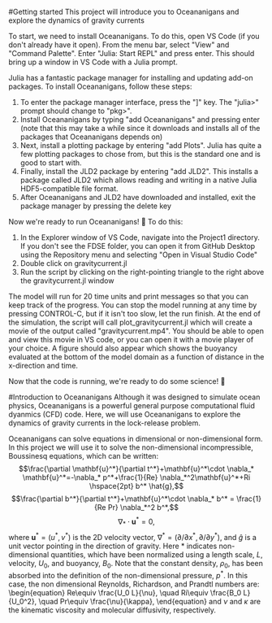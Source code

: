 #Getting started
This project will introduce you to Oceananigans and explore the dynamics of gravity currents

To start, we need to install Oceananigans. To do this, open VS Code (if you don't already have it open).
From the menu bar, select "View" and "Command Palette". Enter "Julia: Start REPL" and press enter. This should bring up a window in VS Code with a Julia prompt.

Julia has a fantastic package manager for installing and updating add-on packages. To install Oceananigans, follow these steps:
1. To enter the package manager interface, press the "]" key. The "julia>" prompt should change to "pkg>".
2. Install Oceananigans by typing "add Oceananigans" and pressing enter (note that this may take a while since it downloads and installs all of the packages that Oceananigans depends on)
3. Next, install a plotting package by entering "add Plots". Julia has quite a few plotting packages to chose from, but this is the standard one and is good to start with.
4. Finally, install the JLD2 package by entering "add JLD2".  This installs a package called JLD2 which allows reading and writing in a native Julia HDF5-compatible file format.
5. After Oceananigans and JLD2 have downloaded and installed, exit the package manager by pressing the delete key

Now we're ready to run Oceananigans! 🙌 To do this:
1. In the Explorer window of VS Code, navigate into the Project1 directory. If you don't see the FDSE folder, you can open it from GitHub Desktop using the Repository menu and selecting "Open in Visual Studio Code"
2. Double click on gravitycurrent.jl
3. Run the script by clicking on the right-pointing triangle to the right above the gravitycurrent.jl window

The model will run for 20 time units and print messages so that you can keep track of the progress. You can stop the model running at any time by pressing CONTROL-C, but if it isn't too slow, let the run finish. At the end of the simulation, the script will call plot_gravitycurrent.jl which will create a movie of the output called "gravitycurrent.mp4". You should be able to open and view this movie in VS code, or you can open it with a movie player of your choice. A figure should also appear which shows the buoyancy evaluated at the bottom of the model domain as a function of distance in the x-direction and time.

Now that the code is running, we're ready to do some science! 🧪

#Introduction to Oceananigans
Although it was designed to simulate ocean physics, Oceananigans is a powerful general purpose computational fluid dyanmics (CFD) code. Here, we will use Oceananigans to explore the dynamics of gravity currents in the lock-release problem.

Oceananigans can solve equations in dimensional or non-dimensional form. In this project we will use it to solve the non-dimensional incompressible, Boussinesq equations, which can be written:
$$\frac{\partial \mathbf{u}^*}{\partial t^*}+\mathbf{u}^*\cdot \nabla_* \mathbf{u}^*=-\nabla_* p^*+\frac{1}{Re} \nabla_*^2\mathbf{u}^*+Ri \hspace{2pt} b^* \hat{g},$$
$$\frac{\partial b^*}{\partial t^*}+\mathbf{u}^*\cdot \nabla_* b^* = \frac{1}{Re Pr} \nabla_*^2 b^*,$$
$$\nabla_*\cdot \mathbf{u}^* = 0,$$
where $\mathbf{u}^*=(u^*,v^*)$ is the 2D velocity vector, $\nabla^*=(\partial/\partial x^*,\partial/\partial y^*)$, and $\hat{g}$ is a unit vector pointing in the direction of gravity. Here $*$ indicates non-dimensional quantities, which have been normalized using a length scale, $L$, velocity, $U_0$, and buoyancy, $B_0$. Note that the constant density, $\rho_0$, has been absorbed into the definition of the non-dimensional pressure, $p^*$. In this case, the non dimensional Reynolds, Richardson, and Prandtl numbers are:
\begin{equation}
Re\equiv \frac{U_0 L}{\nu}, \quad Ri\equiv \frac{B_0 L}{U_0^2}, \quad Pr\equiv \frac{\nu}{\kappa},
\end{equation}
and $\nu$ and $\kappa$ are the kinematic viscosity and molecular diffusivity, respectively. 







